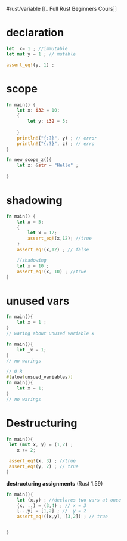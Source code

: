 #rust/variable 
[[_ Full Rust Beginners Cours]]


# declaration
```rust
let  x= 1 ; //immutable
let mut y = 1 ; // mutable

assert_eq!(y, 1) ;
```

# scope
```rust
fn main() {
	let x: i32 = 10;
	{
		let y: i32 = 5;
		
	}
	println!("{:?}", y) ; // error
	println!("{:?}", z) ; // erro
}

fn new_scope_z(){
	let z: &str = "Hello" ;
	
}
```

# shadowing
```rust
fn main() {
	let x = 5;
	{
		let x = 12;
		assert_eq!(x,12); //true
	}
	assert_eq!(x,12) ; // false

	//shadowing
	let x = 10 ;
	assert_eq!(x, 10) ; //true
}
```

# unused vars
```rust
fn main(){
	let x = 1 ;
}
// waring about unused variable x

fn main(){
	let _x = 1;
}
// no warings

// O R
#[alow(unsued_variables)]
fn main(){
	let x = 1;
}
// no warings
```

# Destructuring
```rust
fn main(){
 let (mut x, y) = (1,2) ;
	x += 2;

 assert_eq!(x, 3) ; //true
 assert_eq!(y, 2) ; // true
}
```

**destructuring assignments** (Rust 1.59)
```rust
fn main(){
	let (x,y) ; //declares two vars at once
	(x, ..) = (3,4) ; // x = 3
	[..,y] = [1,2] ; //  y = 2
	assert_eq!([x,y], [3,2]) ; // true


}
```

